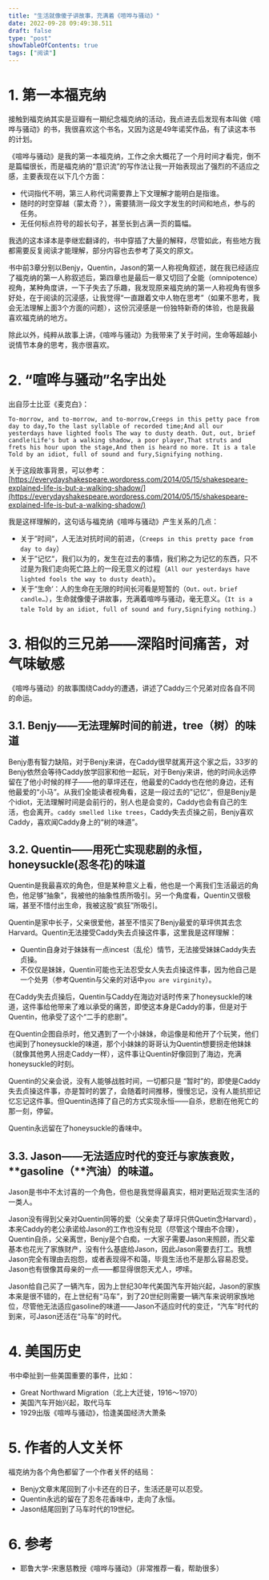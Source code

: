 ```yaml
---
title: "生活就像傻子讲故事，充满着《喧哗与骚动》"
date: 2022-09-28 09:49:38.511
draft: false
type: "post"
showTableOfContents: true
tags: ["阅读"]
---
```


# 1. 第一本福克纳

接触到福克纳其实是豆瓣有一期纪念福克纳的活动，我点进去后发现有本叫做《喧哗与骚动》的书，我很喜欢这个书名，又因为这是49年诺奖作品，有了读这本书的计划。

《喧哗与骚动》是我的第一本福克纳，工作之余大概花了一个月时间才看完，倒不是篇幅很长，而是福克纳的“意识流”的写作法让我一开始表现出了强烈的不适应之感，主要表现在以下几个方面：

- 代词指代不明，第三人称代词需要靠上下文理解才能明白是指谁。
- 随时的时空穿越（蒙太奇？），需要猜测一段文字发生的时间和地点，参与的任务。
- 无任何标点符号的超长句子，甚至长到占满一页的篇幅。

我选的这本译本是李继宏翻译的，书中穿插了大量的解释，尽管如此，有些地方我都需要反复阅读才能理解，部分内容也去参考了英文的原文。

书中前3章分别以Benjy，Quentin，Jason的第一人称视角叙述，就在我已经适应了福克纳的第一人称叙述后，第四章也是最后一章又切回了全能（omnipotence）视角，某种角度讲，一下子失去了乐趣，我发现原来福克纳的第一人称视角有很多好处，在于阅读的沉浸感，让我觉得“一直跟着文中人物在思考”（如果不思考，我会无法理解上面3个方面的问题），这份沉浸感是一份独特新奇的体验，也是我最喜欢福克纳的地方。

除此以外，纯粹从故事上讲，《喧哗与骚动》为我带来了关于时间，生命等超越小说情节本身的思考，我亦很喜欢。

# 2. “喧哗与骚动”名字出处

出自莎士比亚《麦克白》：

`To-morrow, and to-morrow, and to-morrow,Creeps in this petty pace from day to day,To the last syllable of recorded time;And all our yesterdays have lighted fools The way to dusty death. Out, out, brief candle!Life's but a walking shadow, a poor player,That struts and frets his hour upon the stage,And then is heard no more. It is a tale Told by an idiot, full of sound and fury,Signifying nothing.`

关于这段故事背景，可以参考：[https://everydayshakespeare.wordpress.com/2014/05/15/shakespeare-explained-life-is-but-a-walking-shadow/](https://everydayshakespeare.wordpress.com/2014/05/15/shakespeare-explained-life-is-but-a-walking-shadow/)

我是这样理解的，这句话与福克纳《喧哗与骚动》产生关系的几点：

- 关于”时间“，人无法对抗时间的前进，（`Creeps in this pretty pace from day to day`）
- 关于”记忆“，我们以为的，发生在过去的事情，我们称之为记忆的东西，只不过是为我们走向死亡路上的一段无意义的过程（`All our yesterdays have lighted fools the way to dusty death`）。
- 关于“生命‘：人的生命在无限的时间长河看是短暂的（`Out，out，brief candle…`），生命就像傻子讲故事，充满着喧哗与骚动，毫无意义。（`It is a tale Told by an idiot, full of sound and fury,Signifying nothing.`）

# 3. 相似的三兄弟——深陷时间痛苦，对气味敏感

《喧哗与骚动》的故事围绕Caddy的遭遇，讲述了Caddy三个兄弟对应各自不同的命运。

## 3.1. Benjy——无法理解时间的前进，tree（树）的味道

Benjy患有智力缺陷，对于Benjy来讲，在Caddy很早就离开这个家之后，33岁的Benjy依然会等待Caddy放学回家和他一起玩，对于Benjy来讲，他的时间永远停留在了他小时候的样子——他的草坪还在，他最爱的Caddy也在他的身边，还有他最爱的“小马”。从我们全能读者视角看，这是一段过去的”记忆“，但是Benjy是个idiot，无法理解时间是会前行的，别人也是会变的，Caddy也会有自己的生活，也会离开。`caddy smelled like trees`，Caddy失去贞操之前，Benjy喜欢Caddy，喜欢闻Caddy身上的“树的味道”。

## 3.2. Quentin——用死亡实现悲剧的永恒，honeysuckle(忍冬花)的味道

Quentin是我最喜欢的角色，但是某种意义上看，他也是一个离我们生活最远的角色，他足够“抽象”，我被他的抽象性质所吸引。另一个角度看，Quentin又很极端，甚至不惜付出生命，我被这股“疯狂”所吸引。

Quentin是家中长子，父亲很爱他，甚至不惜买了Benjy最爱的草坪供其去念Harvard。Quentin无法接受Caddy失去贞操这件事，这里我是这样理解：

- Quentin自身对于妹妹有一点incest（乱伦）情节，无法接受妹妹Caddy失去贞操。
- 不仅仅是妹妹，Quentin可能也无法忍受女人失去贞操这件事，因为他自己是一个处男（参考Quentin与父亲的对话中`you are virginity`）。

在Caddy失去贞操后，Quentin与Caddy在海边对话时传来了honeysuckle的味道，这件事给他带来了难以承受的痛苦，即使这本身是Caddy的事，但是对于Quentin，他承受了这个“二手的悲剧”。

在Quentin企图自杀时，他又遇到了一个小妹妹，命运像是和他开了个玩笑，他们也闻到了honeysuckle的味道，那个小妹妹的哥哥认为Quentin想要拐走他妹妹（就像其他男人拐走Caddy一样），这件事让Quentin好像回到了海边，充满honeysuckle的时刻。

Quentin的父亲会说，没有人能够战胜时间，一切都只是 “暂时”的，即使是Caddy失去贞操这件事，亦是暂时的罢了，会随着时间推移，慢慢忘记，没有人能抗拒记忆忘记这件事。但Quentin选择了自己的方式实现永恒——自杀，悲剧在他死亡的那一刻，停留。

Quentin永远留在了honeysuckle的香味中。

## 3.3. Jason——无法适应时代的变迁与家族衰败，**gasoline（**汽油）的味道。

Jason是书中不太讨喜的一个角色，但也是我觉得最真实，相对更贴近现实生活的一类人。

Jason没有得到父亲对Quentin同等的爱（父亲卖了草坪只供Quetin念Harvard），本来Caddy的老公承诺给Jason的工作也没有兑现（尽管这个理由不合理），Quentin自杀，父亲离世，Benjy是个白痴，一大家子需要Jason来照顾，而父辈基本也花光了家族财产，没有什么基底给Jason，因此Jason需要去打工。我想Jason完全有理由去抱怨，或者表现得不和蔼，毕竟生活也不是那么容易忍受。Jason也有很像其母亲的一点——都显得很怨天尤人，啰嗦。

Jason给自己买了一辆汽车，因为上世纪30年代美国汽车开始兴起，Jason的家族本来是很不错的，在上世纪有“马车”，到了20世纪则需要一辆汽车来说明家族地位，尽管他无法适应gasoline的味道——Jason不适应时代的变迁，“汽车”时代的到来，可Jason还活在“马车”的时代。

# 4. 美国历史

书中牵扯到一些美国重要的事件，比如：

- Great Northward Migration（北上大迁徙，1916～1970）
- 美国汽车开始兴起，取代马车
- 1929出版《喧哗与骚动》，恰逢美国经济大萧条

# 5. 作者的人文关怀

福克纳为各个角色都留了一个作者关怀的结局：

- Benjy文章末尾回到了小卡还在的日子，生活还是可以忍受。
- Quentin永远的留在了忍冬花香味中，走向了永恒。
- Jason结尾回到了马车时代的19世纪。

# 6. 参考

- 耶鲁大学-宋惠慈教授《喧哗与骚动》（非常推荐一看，帮助很多）